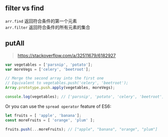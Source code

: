 
## filter vs find
`arr.find`  返回符合条件的第一个元素  
`arr.filter`  返回符合条件的所有元素的集合  

## putAll
> https://stackoverflow.com/a/32511679/6182927
```ts
var vegetables = ['parsnip', 'potato'];
var moreVegs = ['celery', 'beetroot'];

// Merge the second array into the first one
// Equivalent to vegetables.push('celery', 'beetroot');
Array.prototype.push.apply(vegetables, moreVegs);

console.log(vegetables); // ['parsnip', 'potato', 'celery', 'beetroot']
```

Or you can use the `spread operator` feature of ES6:
```ts
let fruits = [ 'apple', 'banana'];
const moreFruits = [ 'orange', 'plum' ];

fruits.push(...moreFruits); // ["apple", "banana", "orange", "plum"]
```
